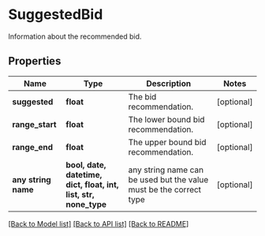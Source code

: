 # SuggestedBid

Information about the recommended bid.

## Properties
Name | Type | Description | Notes
------------ | ------------- | ------------- | -------------
**suggested** | **float** | The bid recommendation. | [optional] 
**range_start** | **float** | The lower bound bid recommendation. | [optional] 
**range_end** | **float** | The upper bound bid recommendation. | [optional] 
**any string name** | **bool, date, datetime, dict, float, int, list, str, none_type** | any string name can be used but the value must be the correct type | [optional]

[[Back to Model list]](../README.md#documentation-for-models) [[Back to API list]](../README.md#documentation-for-api-endpoints) [[Back to README]](../README.md)


